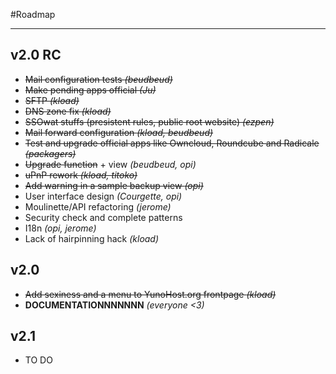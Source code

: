 #Roadmap

---

## v2.0 RC

* ~~Mail configuration tests *(beudbeud)*~~
* ~~Make pending apps official *(Ju)*~~
* ~~SFTP *(kload)*~~
* ~~DNS zone fix *(kload)*~~
* ~~SSOwat stuffs (presistent rules, public root website) *(ezpen)*~~
* ~~Mail forward configuration *(kload, beudbeud)*~~
* ~~Test and upgrade official apps like Owncloud, Roundcube and Radicale *(packagers)*~~
* ~~Upgrade function~~ + view *(beudbeud, opi)*
* ~~uPnP rework *(kload, titoko)*~~
* ~~Add warning in a sample backup view *(opi)*~~
* User interface design *(Courgette, opi)*
* Moulinette/API refactoring *(jerome)*
* Security check and complete patterns
* I18n *(opi, jerome)*
* Lack of hairpinning hack *(kload)*


## v2.0

* <strike>Add sexiness and a menu to YunoHost.org frontpage *(kload)*</strike>
* **DOCUMENTATIONNNNNNN** *(everyone <3)*

## v2.1

* TO DO